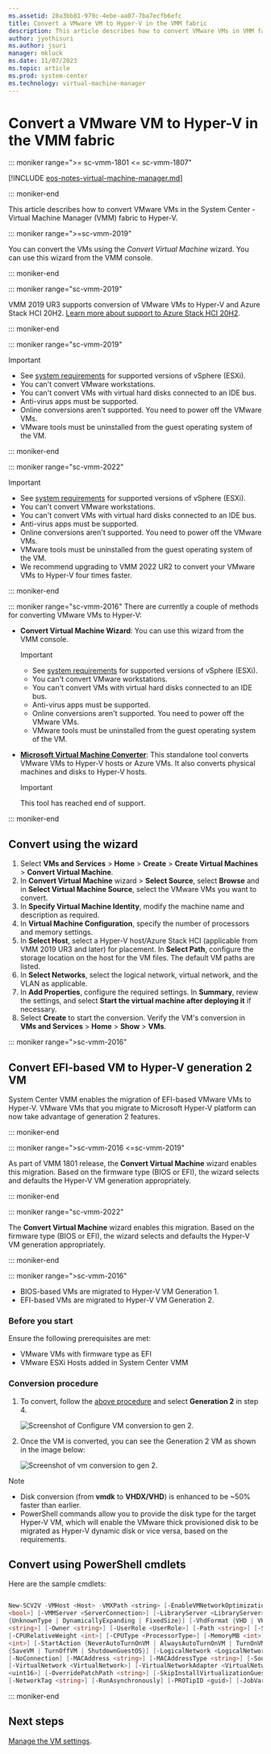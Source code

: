 ```yaml
---
ms.assetid: 28a3bb81-979c-4ebe-aa07-7ba7ecfb6efc
title: Convert a VMware VM to Hyper-V in the VMM fabric
description: This article describes how to convert VMware VMs in VMM fabric to Hyper-V
author: jyothisuri
ms.author: jsuri
manager: mkluck
ms.date: 11/07/2023
ms.topic: article
ms.prod: system-center
ms.technology: virtual-machine-manager
---
```



# Convert a VMware VM to Hyper-V in the VMM fabric

::: moniker range=">= sc-vmm-1801 <= sc-vmm-1807"

[!INCLUDE [eos-notes-virtual-machine-manager.md](../includes/eos-notes-virtual-machine-manager.md)]

::: moniker-end

This article describes how to convert VMware VMs in the System Center - Virtual Machine Manager (VMM) fabric to Hyper-V.

::: moniker range=">=sc-vmm-2019"

You can convert the VMs using the *Convert Virtual Machine* wizard. You can use this wizard from the VMM console.

::: moniker-end

::: moniker range="sc-vmm-2019"

VMM 2019 UR3 supports conversion of VMware VMs to Hyper-V and Azure Stack HCI 20H2. [Learn more about support to Azure Stack HCI 20H2](deploy-manage-azure-stack-hci.md).

::: moniker-end

::: moniker range="sc-vmm-2019"


>[!Important]
  >- See [system requirements](system-requirements.md) for supported versions of vSphere (ESXi).
  >- You can't convert VMware workstations.
  >- You can't convert VMs with virtual hard disks connected to an IDE bus.
  >- Anti-virus apps must be supported.
  >- Online conversions aren't supported. You need to power off the VMware VMs.
  >- VMware tools must be uninstalled from the guest operating system of the VM.

::: moniker-end

::: moniker range="sc-vmm-2022"


>[!Important]
  >- See [system requirements](system-requirements.md) for supported versions of vSphere (ESXi).
  >- You can't convert VMware workstations.
  >- You can't convert VMs with virtual hard disks connected to an IDE bus.
  >- Anti-virus apps must be supported.
  >- Online conversions aren't supported. You need to power off the VMware VMs.
  >- VMware tools must be uninstalled from the guest operating system of the VM.
  >- We recommend upgrading to VMM 2022 UR2 to convert your VMware VMs to Hyper-V four times faster. 

::: moniker-end

::: moniker range="sc-vmm-2016"
There are currently a couple of methods for converting VMware VMs to Hyper-V:

- **Convert Virtual Machine Wizard**: You can use this wizard from the VMM console.

  >[!Important]
    >- See [system requirements](system-requirements.md) for supported versions of vSphere (ESXi).
    >- You can't convert VMware workstations.
    >- You can't convert VMs with virtual hard disks connected to an IDE bus.
    >- Anti-virus apps must be supported.
    >- Online conversions aren't supported. You need to power off the VMware VMs.
    >- VMware tools must be uninstalled from the guest operating system of the VM.

- [**Microsoft Virtual Machine Converter**](https://techcommunity.microsoft.com/t5/system-center-blog/microsoft-virtual-machine-converter-3-0-is-now-available-for/ba-p/349874): This standalone tool converts VMware VMs to Hyper-V hosts or Azure VMs. It also converts physical machines and disks to Hyper-V hosts.

  >[!Important]
  > This tool has reached end of support.

::: moniker-end

## Convert using the wizard

1. Select **VMs and Services** > **Home** > **Create** > **Create Virtual Machines** > **Convert Virtual Machine**.
2. In **Convert Virtual Machine** wizard > **Select Source**, select **Browse** and in **Select Virtual Machine Source**, select the VMware VMs you want to convert.
3. In **Specify Virtual Machine Identity**, modify the machine name and description as required.
4. In **Virtual Machine Configuration**, specify the number of processors and memory settings.
5. In **Select Host**, select a Hyper-V host/Azure Stack HCI (applicable from VMM 2019 UR3 and later) for placement. In **Select Path**, configure the storage location on the host for the VM files. The default VM paths are listed.
6. In **Select Networks**, select the logical network, virtual network, and the VLAN as applicable.
7. In **Add Properties**, configure the required settings. In **Summary**, review the settings, and select **Start the virtual machine after deploying it** if necessary.
8. Select **Create** to start the conversion.
   Verify the VM's conversion in **VMs and Services** > **Home** > **Show** > **VMs**.

::: moniker range=">sc-vmm-2016"

## Convert EFI-based VM to Hyper-V generation 2 VM
System Center VMM enables the migration of EFI-based VMware VMs to Hyper-V. VMware VMs that you migrate to Microsoft Hyper-V platform can now take advantage of generation 2 features.

::: moniker-end

::: moniker range=">sc-vmm-2016 <=sc-vmm-2019"

As part of VMM 1801 release, the **Convert Virtual Machine** wizard enables this migration. Based on the firmware type (BIOS or EFI), the wizard selects and defaults the Hyper-V VM generation appropriately.

::: moniker-end

::: moniker range="sc-vmm-2022"

The **Convert Virtual Machine** wizard enables this migration. Based on the firmware type (BIOS or EFI), the wizard selects and defaults the Hyper-V VM generation appropriately.

::: moniker-end

::: moniker range=">sc-vmm-2016"

- BIOS-based VMs are migrated to Hyper-V VM Generation 1.
- EFI-based VMs are migrated to Hyper-V VM Generation 2.

### Before you start
Ensure the following prerequisites are met:

- VMware VMs with firmware type as EFI
- VMware ESXi Hosts added in System Center VMM

### Conversion procedure
1. To convert, follow the [above procedure](#convert-using-the-wizard) and select **Generation 2** in step 4.

    ![Screenshot of Configure VM conversion to gen 2.](media/vm-conversion/vm-conversion-select-gen2.png)

2. Once the VM is converted, you can see the Generation 2 VM as shown in the image below:

    ![Screenshot of vm conversion to gen 2.](media/vm-conversion/vm-conversion-gen2-created.png)

> [!NOTE]
> - Disk conversion (from **vmdk** to **VHDX/VHD**) is enhanced to be ~50% faster than earlier.
> - PowerShell commands allow you to provide the disk type for the target Hyper-V VM, which will enable the VMware thick provisioned disk to be migrated as Hyper-V dynamic disk or vice versa, based on the requirements.

## Convert using PowerShell cmdlets

Here are the sample cmdlets:

```powershell

New-SCV2V -VMHost <Host> -VMXPath <string> [-EnableVMNetworkOptimization <bool>] [-EnableMACAddressSpoofing
<bool>] [-VMMServer <ServerConnection>] [-LibraryServer <LibraryServer>] [-JobGroup <guid>] [-Trigger] [-VhdType
{UnknownType | DynamicallyExpanding | FixedSize}] [-VhdFormat {VHD | VHDX}] [-Description <string>] [-Name
<string>] [-Owner <string>] [-UserRole <UserRole>] [-Path <string>] [-StartVM] [-CPUCount <byte>]
[-CPURelativeWeight <int>] [-CPUType <ProcessorType>] [-MemoryMB <int>] [-Generation <int>] [-DelayStartSeconds
<int>] [-StartAction {NeverAutoTurnOnVM | AlwaysAutoTurnOnVM | TurnOnVMIfRunningWhenVSStopped}] [-StopAction
{SaveVM | TurnOffVM | ShutdownGuestOS}] [-LogicalNetwork <LogicalNetwork>] [-VMNetwork <VMNetwork>]
[-NoConnection] [-MACAddress <string>] [-MACAddressType <string>] [-SourceNetworkConnectionID <string>]
[-VirtualNetwork <VirtualNetwork>] [-VirtualNetworkAdapter <VirtualNetworkAdapter>] [-VLanEnabled <bool>] [-VLanID
<uint16>] [-OverridePatchPath <string>] [-SkipInstallVirtualizationGuestServices] [-NetworkLocation <string>]
[-NetworkTag <string>] [-RunAsynchronously] [-PROTipID <guid>] [-JobVariable <string>]  [<CommonParameters>]
```

::: moniker-end

## Next steps

[Manage the VM settings](vm-settings.md).
